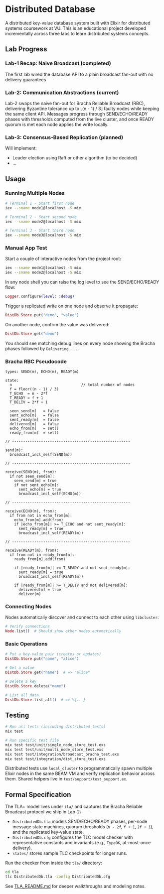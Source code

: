 # Distributed Database

A distributed key-value database system built with Elixir for distributed systems coursework at VU. This is an educational project developed incrementally across three labs to learn distributed systems concepts.

## Lab Progress

### Lab-1 Recap: Naive Broadcast (completed)
The first lab wired the database API to a plain broadcast fan-out with no delivery guarantees

### Lab-2: Communication Abstractions (current)
Lab-2 swaps the naive fan-out for Bracha Reliable Broadcast (RBC), delivering Byzantine tolerance up to ⌊(n - 1) / 3⌋ faulty nodes while keeping the same client API. Messages progress through SEND/ECHO/READY phases with thresholds computed from the live cluster, and once READY quorum is met each node applies the write locally.

### Lab-3: Consensus-Based Replication (planned)
Will implement:
- Leader election using Raft or other algorithm (to be decided)
- ...

## Usage

### Running Multiple Nodes

```bash
# Terminal 1 - Start first node
iex --sname node1@localhost -S mix

# Terminal 2 - Start second node
iex --sname node2@localhost -S mix

# Terminal 3 - Start third node
iex --sname node3@localhost -S mix
```

### Manual App Test

Start a couple of interactive nodes from the project root:

```bash
iex --sname node1@localhost -S mix
iex --sname node2@localhost -S mix
```

In any node shell you can raise the log level to see the SEND/ECHO/READY flow:

```elixir
Logger.configure(level: :debug)
```

Trigger a replicated write on one node and observe it propagate:

```elixir
DistDb.Store.put("demo", "value")
```

On another node, confirm the value was delivered:

```elixir
DistDb.Store.get("demo")
```

You should see matching debug lines on every node showing the Bracha phases followed by `Delivering ...`.

### Bracha RBC Pseudocode

```
types: SEND(m), ECHO(m), READY(m)

state:
  n                               // total number of nodes
  f = floor((n - 1) / 3)
  T_ECHO  = n - 2*f
  T_READY = f + 1
  T_DELIV = 2*f + 1

  seen_send[m]   = false
  sent_echo[m]   = false
  sent_ready[m]  = false
  delivered[m]   = false
  echo_from[m]   = set()
  ready_from[m]  = set()

// -----------------------------------------------------

send(m):
  broadcast_incl_self(SEND(m))

// -----------------------------------------------------

receive(SEND(m), from):
  if not seen_send[m]:
    seen_send[m] = true
    if not sent_echo[m]:
      sent_echo[m] = true
      broadcast_incl_self(ECHO(m))

// -----------------------------------------------------

receive(ECHO(m), from):
  if from not in echo_from[m]:
    echo_from[m].add(from)
    if |echo_from[m]| >= T_ECHO and not sent_ready[m]:
      sent_ready[m] = true
      broadcast_incl_self(READY(m))

// -----------------------------------------------------

receive(READY(m), from):
  if from not in ready_from[m]:
    ready_from[m].add(from)

    if |ready_from[m]| >= T_READY and not sent_ready[m]:
      sent_ready[m] = true
      broadcast_incl_self(READY(m))

    if |ready_from[m]| >= T_DELIV and not delivered[m]:
      delivered[m] = true
      deliver(m)
```

### Connecting Nodes

Nodes automatically discover and connect to each other using `libcluster`:

```elixir
# Verify connections
Node.list()  # Should show other nodes automatically
```

### Basic Operations

```elixir
# Put a key-value pair (creates or updates)
DistDb.Store.put("name", "alice")

# Get a value
DistDb.Store.get("name")  # => "alice"

# Delete a key
DistDb.Store.delete("name")

# List all data
DistDb.Store.list_all()  # => %{...}
```

## Testing

```bash
# Run all tests (including distributed tests)
mix test

# Run specific test file
mix test test/unit/single_node_store_test.exs
mix test test/unit/multi_node_store_test.exs
mix test test/integration/broadcast_bracha_test.exs
mix test test/integration/dist_store_test.exs
```

Distributed tests use `local_cluster` to programmatically spawn multiple Elixir nodes in the same BEAM VM and verify replication behavior across them. Shared helpers live in `test/support/test_support.ex`.

## Formal Specification

The TLA+ model lives under `tla/` and captures the Bracha Reliable Broadcast protocol we ship in Lab-2:
- `DistributedDb.tla` models SEND/ECHO/READY phases, per-node message state machines, quorum thresholds (`n - 2f`, `f + 1`, `2f + 1`), and the replicated key-value state.
- `DistributedDb.cfg` configures the TLC model checker with representative constants and invariants (e.g., `TypeOK`, at-most-once delivery).
- `states/` stores sample TLC checkpoints for longer runs.

Run the checker from inside the `tla/` directory:

```bash
cd tla
tlc DistributedDb.tla -config DistributedDb.cfg
```

See [TLA_README.md](tla/TLA_README.md) for deeper walkthroughs and modeling notes.

